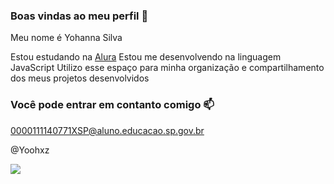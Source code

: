 ### Boas vindas ao meu perfil 🌙

Meu nome é Yohanna Silva

Estou estudando na [Alura](https://WWWW.alura.com.br)
Estou me desenvolvendo na linguagem JavaScript
Utilizo esse espaço para minha organização e compartilhamento dos meus projetos desenvolvidos

### Você pode entrar em contanto comigo 📫

0000111140771XSP@aluno.educacao.sp.gov.br

@Yoohxz

![](https://media1.tenor.com/m/vkP9VP8tWasAAAAd/south-park.gif)
